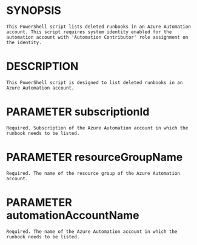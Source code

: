 # SYNOPSIS 
    This PowerShell script lists deleted runbooks in an Azure Automation account. This script requires system identity enabled for the automation account with 'Automation Contributor' role assignment on the identity.

# DESCRIPTION

    This PowerShell script is designed to list deleted runbooks in an Azure Automation account. 

# PARAMETER subscriptionId
    Required. Subscription of the Azure Automation account in which the runbook needs to be listed.
 
# PARAMETER resourceGroupName
    Required. The name of the resource group of the Azure Automation account.
    
# PARAMETER automationAccountName
    Required. The name of the Azure Automation account in which the runbook needs to be listed.
